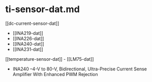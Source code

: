 
# ti-sensor-dat.md

[[dc-current-sensor-dat]] 

- [[INA219-dat]] 
- [[INA226-dat]] 
- [[INA240-dat]] 
- [[INA231-dat]]

[[temperature-sensor-dat]] - [[LM75-dat]]

- INA240 –4-V to 80-V, Bidirectional, Ultra-Precise Current Sense Amplifier With Enhanced PWM Rejection


